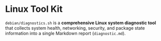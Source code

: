 # Linux Tool Kit

`debian/diagnostics.sh` is a **comprehensive Linux system diagnostic tool** that collects system health, networking, security, and package state information into a single Markdown report (`diagnostic.md`).  

